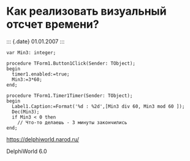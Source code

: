 Как реализовать визуальный отсчет времени?
==========================================

::: {.date}
01.01.2007
:::

    var Min3: integer;
     
    procedure TForm1.Button1Click(Sender: TObject);
    begin
      timer1.enabled:=true;
      Min3:=3*60;
    end;
     
    procedure TForm1.Timer1Timer(Sender: TObject);
    begin
      Label1.Caption:=Format('%d : %2d',[Min3 div 60, Min3 mod 60 ]);
      Dec(Min3);
      if Min3 < 0 then
        // Что-то делаешь - 3 минуты закончились
    end;
     

<https://delphiworld.narod.ru/>

DelphiWorld 6.0

 
